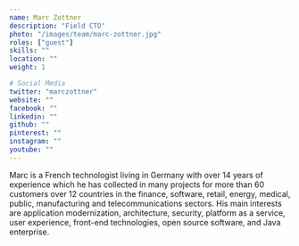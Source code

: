 ```yaml
---
name: Marc Zottner
description: "Field CTO"
photo: "/images/team/marc-zottner.jpg"
roles: ["guest"]
skills: ""
location: ""
weight: 1

# Social Media
twitter: "marczottner"
website: ""
facebook: ""
linkedin: ""
github: ""
pinterest: ""
instagram: ""
youtube: ""
---
```



Marc is a French technologist living in Germany with over 14 years of experience which he has collected in many projects for more than 60 customers over 12 countries in the finance, software, retail, energy, medical, public, manufacturing and telecommunications sectors.  His main interests are application modernization, architecture, security, platform as a service, user experience, front-end technologies, open source software, and Java enterprise.

<!--more-->


